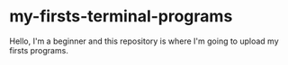 # my-firsts-terminal-programs
Hello, I'm a beginner and this repository is where I'm going to upload my firsts programs.
